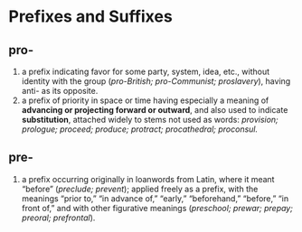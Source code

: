 # Prefixes and Suffixes

## pro-
1. a prefix indicating favor for some party, system, idea, etc., without identity with the group (*pro-British; pro-Communist; proslavery*), having anti- as its opposite.
2. a prefix of priority in space or time having especially a meaning of **advancing or projecting forward or outward**, and also used to indicate **substitution**, attached widely to stems not used as words:
*provision; prologue; proceed; produce; protract; procathedral; proconsul.*

## pre-
1. a prefix occurring originally in loanwords from Latin, where it meant “before” (*preclude; prevent*); applied freely as a prefix, with the meanings “prior to,” “in advance of,” “early,” “beforehand,” “before,” “in front of,” and with other figurative meanings (*preschool; prewar; prepay; preoral; prefrontal*).
